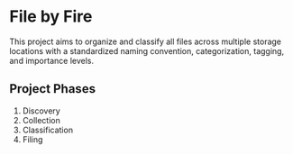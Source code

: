 # File by Fire

This project aims to organize and classify all files across multiple storage locations with a standardized naming convention, categorization, tagging, and importance levels.

## Project Phases

1. Discovery
2. Collection
3. Classification
4. Filing

